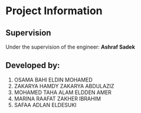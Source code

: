 # Project Information

## Supervision
Under the supervision of the engineer: **Ashraf Sadek**

## Developed by:
1. OSAMA BAHI ELDIN MOHAMED 
2. ZAKARYA HAMDY ZAKARYA ABDULAZIZ
3. MOHAMED TAHA ALAM ELDDEN AMER
4. MARINA RAAFAT ZAKHER IBRAHIM
5. SAFAA ADLAN ELDESUKI

